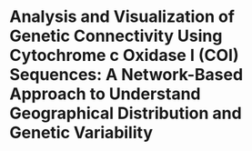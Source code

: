 # Analysis and Visualization of Genetic Connectivity Using Cytochrome c Oxidase I (COI) Sequences: A Network-Based Approach to Understand Geographical Distribution and Genetic Variability

